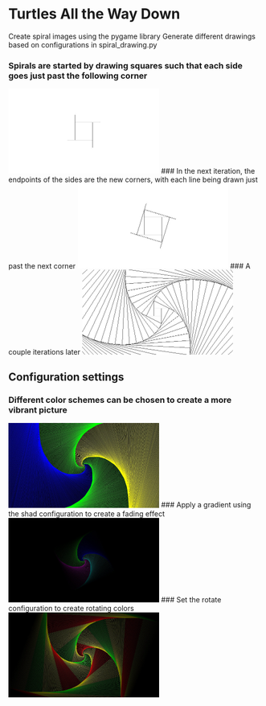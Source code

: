 # Turtles All the Way Down
Create spiral images using the pygame library
Generate different drawings based on configurations in spiral_drawing.py

### Spirals are started by drawing squares such that each side goes just past the following corner
<img src="images/example1.jpeg" width="300">
### In the next iteration, the endpoints of the sides are the new corners, with each line being drawn just past the next corner
<img src="images/example2.jpeg" width="300">
### A couple iterations later
<img src="images/example3.jpeg" width="300">
  
## Configuration settings
### Different color schemes can be chosen to create a more vibrant picture
<img src="images/summer.jpeg" width="300">
### Apply a gradient using the shad configuration to create a fading effect
<img src="images/ocean.jpeg" width="300">
### Set the rotate configuration to create rotating colors
<img src="images/carousel.jpeg" width="300">
